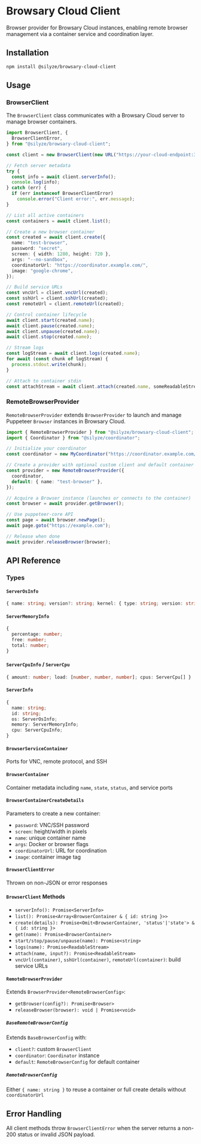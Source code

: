 # Browsary Cloud Client

Browser provider for Browsary Cloud instances, enabling remote browser management via a container service and coordination layer.

## Installation

```bash
npm install @silyze/browsary-cloud-client
```

## Usage

### BrowserClient

The `BrowserClient` class communicates with a Browsary Cloud server to manage browser containers.

```ts
import BrowserClient, {
  BrowserClientError,
} from "@silyze/browsary-cloud-client";

const client = new BrowserClient(new URL("https://your-cloud-endpoint:39029"));

// Fetch server metadata
try {
  const info = await client.serverInfo();
  console.log(info);
} catch (err) {
  if (err instanceof BrowserClientError)
    console.error("Client error:", err.message);
}

// List all active containers
const containers = await client.list();

// Create a new browser container
const created = await client.create({
  name: "test-browser",
  password: "secret",
  screen: { width: 1280, height: 720 },
  args: "--no-sandbox",
  coordinatorUrl: "https://coordinator.example.com/",
  image: "google-chrome",
});

// Build service URLs
const vncUrl = client.vncUrl(created);
const sshUrl = client.sshUrl(created);
const remoteUrl = client.remoteUrl(created);

// Control container lifecycle
await client.start(created.name);
await client.pause(created.name);
await client.unpause(created.name);
await client.stop(created.name);

// Stream logs
const logStream = await client.logs(created.name);
for await (const chunk of logStream) {
  process.stdout.write(chunk);
}

// Attach to container stdin
const attachStream = await client.attach(created.name, someReadableStream);
```

### RemoteBrowserProvider

`RemoteBrowserProvider` extends `BrowserProvider` to launch and manage Puppeteer `Browser` instances in Browsary Cloud.

```ts
import { RemoteBrowserProvider } from "@silyze/browsary-cloud-client";
import { Coordinator } from "@silyze/coordinator";

// Initialize your coordinator
const coordinator = new MyCoordinator("https://coordinator.example.com/");

// Create a provider with optional custom client and default container config
const provider = new RemoteBrowserProvider({
  coordinator,
  default: { name: "test-browser" },
});

// Acquire a Browser instance (launches or connects to the container)
const browser = await provider.getBrowser();

// Use puppeteer-core API
const page = await browser.newPage();
await page.goto("https://example.com");

// Release when done
await provider.releaseBrowser(browser);
```

## API Reference

### Types

#### `ServerOsInfo`

```ts
{ name: string; version?: string; kernel: { type: string; version: string } }
```

#### `ServerMemoryInfo`

```ts
{
  percentage: number;
  free: number;
  total: number;
}
```

#### `ServerCpuInfo` / `ServerCpu`

```ts
{ amount: number; load: [number, number, number]; cpus: ServerCpu[] }
```

#### `ServerInfo`

```ts
{
  name: string;
  id: string;
  os: ServerOsInfo;
  memory: ServerMemoryInfo;
  cpu: ServerCpuInfo;
}
```

#### `BrowserServiceContainer`

Ports for VNC, remote protocol, and SSH

#### `BrowserContainer`

Container metadata including `name`, `state`, `status`, and service ports

#### `BrowserContainerCreateDetails`

Parameters to create a new container:

- `password`: VNC/SSH password
- `screen`: height/width in pixels
- `name`: unique container name
- `args`: Docker or browser flags
- `coordinatorUrl`: URL for coordination
- `image`: container image tag

#### `BrowserClientError`

Thrown on non-JSON or error responses

#### `BrowserClient` Methods

- `serverInfo(): Promise<ServerInfo>`
- `list(): Promise<Array<BrowserContainer & { id: string }>>`
- `create(details): Promise<Omit<BrowserContainer, 'status'|'state'> & { id: string }>`
- `get(name): Promise<BrowserContainer>`
- `start/stop/pause/unpause(name): Promise<string>`
- `logs(name): Promise<ReadableStream>`
- `attach(name, input?): Promise<ReadableStream>`
- `vncUrl(container)`, `sshUrl(container)`, `remoteUrl(container)`: build service URLs

#### `RemoteBrowserProvider`

Extends `BrowserProvider<RemoteBrowserConfig>`:

- `getBrowser(config?): Promise<Browser>`
- `releaseBrowser(browser): void | Promise<void>`

##### `BaseRemoteBrowserConfig`

Extends `BaseBrowserConfig` with:

- `client?`: custom `BrowserClient`
- `coordinator`: `Coordinator` instance
- `default`: `RemoteBrowserConfig` for default container

##### `RemoteBrowserConfig`

Either `{ name: string }` to reuse a container or full create details without `coordinatorUrl`

## Error Handling

All client methods throw `BrowserClientError` when the server returns a non-200 status or invalid JSON payload.
